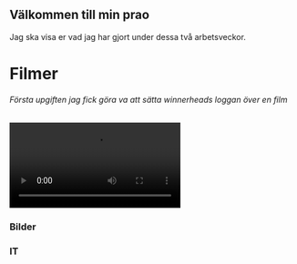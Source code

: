 ## Välkommen till min prao

Jag ska visa er vad jag har gjort under dessa två arbetsveckor.

# Filmer

<h6> Första upgiften jag fick göra va att sätta winnerheads loggan över en film </h6>

<video controls="controls"> width="400px">
<source src="winnerheads instagram.mp4" video="web/mp4">

</video>


### Bilder



### IT


